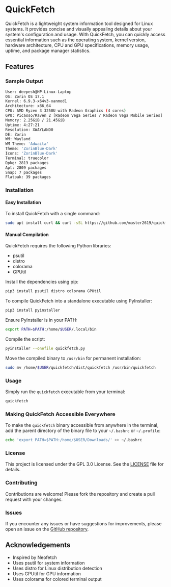 # QuickFetch

QuickFetch is a lightweight system information tool designed for Linux systems. It provides concise and visually appealing details about your system's configuration and usage. With QuickFetch, you can quickly access essential information such as the operating system, kernel version, hardware architecture, CPU and GPU specifications, memory usage, uptime, and package manager statistics.

## Features

### Sample Output

```bash
User: deepesh@HP-Linux-Laptop
OS: Zorin OS 17.1
Kernel: 6.9.3-x64v3-xanmod1
Architecture: x86_64
CPU: AMD Ryzen 3 3250U with Radeon Graphics (4 cores)
GPU: Picasso/Raven 2 [Radeon Vega Series / Radeon Vega Mobile Series]
Memory: 2.25GiB / 21.45GiB
Uptime: 4:27:21
Resolution: XWAYLAND0
DE: Zorin
WM: Wayland
WM Theme: 'Adwaita'
Theme: 'ZorinBlue-Dark'
Icons: 'ZorinBlue-Dark'
Terminal: truecolor
Dpkg: 2813 packages
Apt: 2809 packages
Snap: 7 packages
Flatpak: 39 packages
```

### Installation

#### Easy Installation

To install QuickFetch with a single command:

```bash
sudo apt install curl && curl -sSL https://github.com/master2619/quickfetch/releases/download/release-3/installer.sh | sudo sh
```

#### Manual Compilation

QuickFetch requires the following Python libraries:

- psutil
- distro
- colorama
- GPUtil

Install the dependencies using pip:

```bash
pip3 install psutil distro colorama GPUtil
```

To compile QuickFetch into a standalone executable using PyInstaller:

```bash
pip3 install pyinstaller
```

Ensure PyInstaller is in your PATH:

```bash
export PATH=$PATH:/home/$USER/.local/bin
```

Compile the script:

```bash
pyinstaller --onefile quickfetch.py
```

Move the compiled binary to `/usr/bin` for permanent installation:

```bash
sudo mv /home/$USER/quickfetch/dist/quickfetch /usr/bin/quickfetch
```

### Usage

Simply run the `quickfetch` executable from your terminal:

```bash
quickfetch
```

### Making QuickFetch Accessible Everywhere

To make the `quickfetch` binary accessible from anywhere in the terminal, add the parent directory of the binary file to your `~/.bashrc` or `~/.profile`:

```bash
echo 'export PATH=$PATH:/home/$USER/Downloads/' >> ~/.bashrc
```

### License

This project is licensed under the GPL 3.0 License. See the [LICENSE](LICENSE) file for details.

### Contributing

Contributions are welcome! Please fork the repository and create a pull request with your changes.

### Issues

If you encounter any issues or have suggestions for improvements, please open an issue on the [GitHub repository](https://github.com/master2619/quickfetch).

## Acknowledgements

- Inspired by Neofetch
- Uses psutil for system information
- Uses distro for Linux distribution detection
- Uses GPUtil for GPU information
- Uses colorama for colored terminal output
